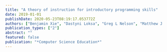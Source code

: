 ```yaml
---
title: "A theory of instruction for introductory programming skills"
date: 2019-01-01
publishDate: 2020-05-23T08:19:17.053772Z
authors: ["Benjamin Xie", "Dastyni Loksa", "Greg L Nelson", "Matthew J Davidson", "Dongsheng Dong", "Harrison Kwik", "Alex Hui Tan", "Leanne Hwa", "Min Li", "Amy J Ko"]
publication_types: ["2"]
abstract: ""
featured: false
publication: "*Computer Science Education*"
---
```


